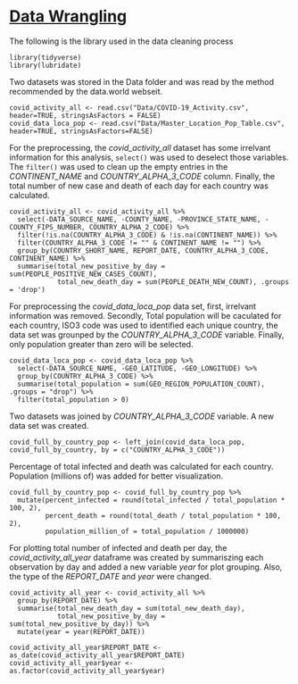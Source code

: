 # <u>**Data Wrangling**</u>

The following is the library used in the data cleaning process

```{R}
library(tidyverse)
library(lubridate)
```



Two datasets was stored in the Data folder and was read by the method recommended by the data.world webseit. 

```{R}
covid_activity_all <- read.csv("Data/COVID-19_Activity.csv", header=TRUE, stringsAsFactors = FALSE)
covid_data_loca_pop <- read.csv("Data/Master_Location_Pop_Table.csv", header=TRUE, stringsAsFactors=FALSE)
```



For the preprocessing, the *covid_activity_all* dataset has some irrelvant information for this analysis, `select()` was used to deselect those variables. The `filter()` was used to clean up the empty entries in the *CONTINENT_NAME* and *COUNTRY_ALPHA_3_CODE* column. Finally, the total number of new case and death of each day for each country was calculated. 

```{R}
covid_activity_all <- covid_activity_all %>%
  select(-DATA_SOURCE_NAME, -COUNTY_NAME, -PROVINCE_STATE_NAME, -COUNTY_FIPS_NUMBER, COUNTRY_ALPHA_2_CODE) %>%
  filter(!is.na(COUNTRY_ALPHA_3_CODE) & !is.na(CONTINENT_NAME)) %>%
  filter(COUNTRY_ALPHA_3_CODE != "" & CONTINENT_NAME != "") %>%
  group_by(COUNTRY_SHORT_NAME, REPORT_DATE, COUNTRY_ALPHA_3_CODE, CONTINENT_NAME) %>%
  summarise(total_new_positive_by_day = sum(PEOPLE_POSITIVE_NEW_CASES_COUNT), 
            total_new_death_day = sum(PEOPLE_DEATH_NEW_COUNT), .groups = 'drop')
```



For preprocessing the *covid_data_loca_pop* data set, first, irrelvant information was removed. Secondly, Total population will be caculated for each country, ISO3 code was used to identified each unique country, the data set was grounped by the *COUNTRY_ALPHA_3_CODE* variable. Finally, only population greater than zero will be selected. 

```{R}
covid_data_loca_pop <- covid_data_loca_pop %>%
  select(-DATA_SOURCE_NAME, -GEO_LATITUDE, -GEO_LONGITUDE) %>%
  group_by(COUNTRY_ALPHA_3_CODE) %>%
  summarise(total_population = sum(GEO_REGION_POPULATION_COUNT), .groups = "drop") %>%
  filter(total_population > 0)
```



Two datasets was joined by *COUNTRY_ALPHA_3_CODE* variable. A new data set was created. 

```{R}
covid_full_by_country_pop <- left_join(covid_data_loca_pop, covid_full_by_country, by = c("COUNTRY_ALPHA_3_CODE"))
```



Percentage of total infected and death was calculated for each country. Population (millions of) was added for better visualization. 

```{R}
covid_full_by_country_pop <- covid_full_by_country_pop %>%
  mutate(percent_infected = round(total_infected / total_population * 100, 2), 
         percent_death = round(total_death / total_population * 100, 2), 
         population_million_of = total_population / 1000000)
```



For plotting total number of infected and death per day, the *covid_activity_all_year* dataframe was created by summariszing each observation by day and added a new variable *year* for plot grouping. Also, the type of the *REPORT_DATE* and *year* were changed. 

```{R}
covid_activity_all_year <- covid_activity_all %>%
  group_by(REPORT_DATE) %>%
  summarise(total_new_death_day = sum(total_new_death_day), 
            total_new_positive_by_day = sum(total_new_positive_by_day)) %>%
  mutate(year = year(REPORT_DATE))

covid_activity_all_year$REPORT_DATE <- as_date(covid_activity_all_year$REPORT_DATE)
covid_activity_all_year$year <- as.factor(covid_activity_all_year$year)
```

















